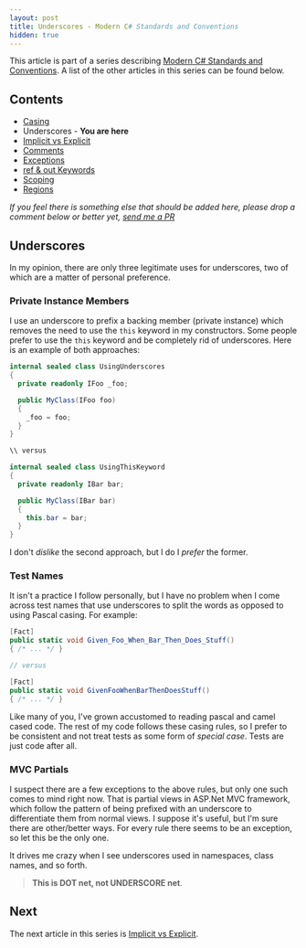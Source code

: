 ```yaml
---
layout: post
title: Underscores - Modern C# Standards and Conventions
hidden: true
---
```


This article is part of a series describing [Modern C# Standards and Conventions](http://blog.devbot.net/standards). A list of the other articles in this series can be found below.

## Contents

* [Casing](http://blog.devbot.net/conventions-casing)
* Underscores - **You are here**
* [Implicit vs Explicit](http://blog.devbot.net/conventions-implicit)
* [Comments](http://blog.devbot.net/conventions-comments)
* [Exceptions](http://blog.devbot.net/conventions-exceptions)
* [ref & out Keywords](http://blog.devbot.net/conventions-refs)
* [Scoping](http://blog.devbot.net/conventions-scoping)
* [Regions](http://blog.devbot.net/conventions-regions)

_If you feel there is something else that should be added here, please drop a comment below or better yet, [send me a PR](https://github.com/smudge202/smudge202.github.io)_

## Underscores

In my opinion, there are only three legitimate uses for underscores, two of which are a matter of personal preference.

### Private Instance Members

I use an underscore to prefix a backing member (private instance) which removes the need to use the `this` keyword in my constructors. Some people prefer to use the `this` keyword and be completely rid of underscores. Here is an example of both approaches:

```c#
internal sealed class UsingUnderscores
{
  private readonly IFoo _foo;

  public MyClass(IFoo foo)
  {
    _foo = foo;
  }
}

\\ versus

internal sealed class UsingThisKeyword
{
  private readonly IBar bar;

  public MyClass(IBar bar)
  {
    this.bar = bar;
  }
}
```

I don't _dislike_ the second approach, but I do I _prefer_ the former.

### Test Names

It isn't a practice I follow personally, but I have no problem when I come across test names that use underscores to split the words as opposed to using Pascal casing. For example:

```c#
[Fact]
public static void Given_Foo_When_Bar_Then_Does_Stuff()
{ /* ... */ }

// versus

[Fact]
public static void GivenFooWhenBarThenDoesStuff()
{ /* ... */ }
```

Like many of you, I've grown accustomed to reading pascal and camel cased code. The rest of my code follows these casing rules, so I prefer to be consistent and not treat tests as some form of _special case_. Tests are just code after all.

### MVC Partials

I suspect there are a few exceptions to the above rules, but only one such comes to mind right now. That is partial views in ASP.Net MVC framework, which follow the pattern of being prefixed with an underscore to differentiate them from normal views. I suppose it's useful, but I'm sure there are other/better ways. For every rule there seems to be an exception, so let this be the only one.

It drives me crazy when I see underscores used in namespaces, class names, and so forth. 

> **This is DOT net, not UNDERSCORE net**.

## Next

The next article in this series is [Implicit vs Explicit](http://blog.devbot.net/conventions-implicit).
